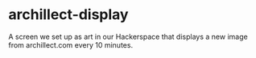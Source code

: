 # archillect-display
A screen we set up as art in our Hackerspace that displays a new image from archillect.com every 10 minutes.
